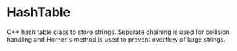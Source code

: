 # HashTable
C++ hash table class to store strings. Separate chaining is used for collision handling and Horner's method is used to prevent overflow of large strings.
